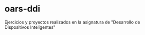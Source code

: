 # oars-ddi
Ejercicios y proyectos realizados en la asignatura de "Desarrollo de Dispositivos Inteligentes"
